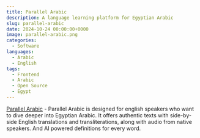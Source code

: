 ```yaml
---
title: Parallel Arabic
description: A language learning platform for Egyptian Arabic
slug: parallel-arabic
date: 2024-10-24 00:00:00+0000
image: parallel-arabic.png
categories:
  - Software
languages:
  - Arabic
  - English
tags:
  - Frontend
  - Arabic
  - Open Source
  - Egypt
---
```


[Parallel Arabic](https://github.com/selmetwa/parallel-arabic) - Parallel Arabic is designed for english speakers who want to dive deeper into Egyptian Arabic. It offers authentic texts with side-by-side English translations and transliterations, along with audio from native speakers. And AI powered definitions for every word.